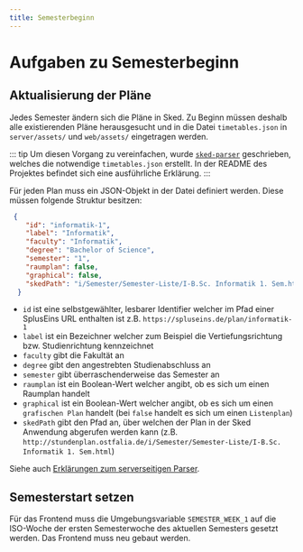 ```yaml
---
title: Semesterbeginn
---
```


# Aufgaben zu Semesterbeginn

## Aktualisierung der Pläne

Jedes Semester ändern sich die Pläne in Sked. Zu Beginn müssen deshalb alle existierenden Pläne herausgesucht und in die Datei `timetables.json` in `server/assets/` und `web/assets/` eingetragen werden.

::: tip
Um diesen Vorgang zu vereinfachen, wurde [`sked-parser`](https://github.com/SplusEins/sked_parser) geschrieben, welches die notwendige `timetables.json` erstellt. In der README des Projektes befindet sich eine ausführliche Erklärung.
:::

Für jeden Plan muss ein JSON-Objekt in der Datei definiert werden.
Diese müssen folgende Struktur besitzen:
```json
 {
    "id": "informatik-1",
    "label": "Informatik",
    "faculty": "Informatik",
    "degree": "Bachelor of Science",
    "semester": "1",
    "raumplan": false,
    "graphical": false,
    "skedPath": "i/Semester/Semester-Liste/I-B.Sc. Informatik 1. Sem.html"
  }
```
* `id` ist eine selbstgewählter, lesbarer Identifier welcher im Pfad einer SplusEins URL enthalten ist z.B. `https://spluseins.de/plan/informatik-1`
* `label` ist ein Bezeichner welcher zum Beispiel die Vertiefungsrichtung bzw. Studienrichtung kennzeichnet
* `faculty` gibt die Fakultät an
* `degree` gibt den angestrebten Studienabschluss an
* `semester` gibt über­ra­schen­der­wei­se das Semester an
* `raumplan` ist ein Boolean-Wert welcher angibt, ob es sich um einen Raumplan handelt
* `graphical` ist ein Boolean-Wert welcher angibt, ob es sich um einen `grafischen Plan` handelt (bei `false` handelt es sich um einen `Listenplan`)
* `skedPath` gibt den Pfad an, über welchen der Plan in der Sked Anwendung abgerufen werden kann (z.B. `http://stundenplan.ostfalia.de/i/Semester/Semester-Liste/I-B.Sc. Informatik 1. Sem.html`)

Siehe auch [Erklärungen zum serverseitigen Parser](./server.md#parser).


## Semesterstart setzen

Für das Frontend muss die Umgebungsvariable `SEMESTER_WEEK_1` auf die ISO-Woche der ersten Semesterwoche des aktuellen Semesters gesetzt werden. Das Frontend muss neu gebaut werden.

